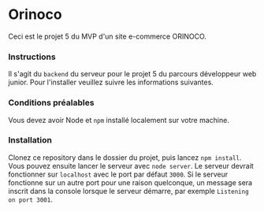 
# Orinoco #

Ceci est le projet 5 du MVP d'un site e-commerce ORINOCO.

### Instructions ###

Il s'agit du `backend` du serveur pour le projet 5 du parcours développeur web junior. Pour l'installer veuillez suivre les informations suivantes.


### Conditions préalables ###

Vous devez avoir Node et `npm` installé localement sur votre machine.

### Installation ###

Clonez ce repository dans le dossier du projet, puis lancez `npm install`. Vous pouvez
ensuite lancer le serveur avec `node server`. 
Le serveur devrait fonctionner sur `localhost` avec le port par défaut `3000`. Si le serveur
fonctionne sur un autre port pour une raison quelconque, un message sera inscrit dans la console lorsque le serveur démarre, par exemple `Listening on port 3001`.


